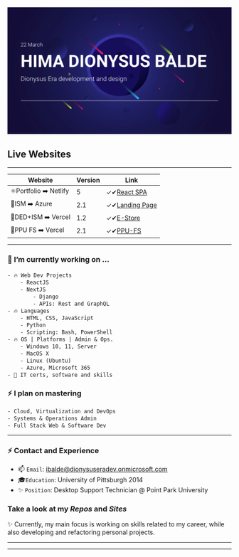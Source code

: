<img src="/himacard.png" width=800>

<!-- # 👑 H𝐈𝗠𝗔 BA𝗟DÉ | Dionysus Era 🃎 

___

![Metrics](https://metrics.lecoq.io/Bahim22?template=classic&base.hireable=true&languages=1&lines=1&habits=1&activity=1&code=1&pagespeed=1&base=header%2C%20activity%2C%20community%2C%20repositories%2C%20metadata&base.indepth=false&base.hireable=true&base.skip=false&languages=false&languages.ignored=Css&languages.limit=8&languages.threshold=0%25&languages.other=false&languages.colors=github&languages.sections=most-used&languages.indepth=false&languages.analysis.timeout=15&languages.analysis.timeout.repositories=7.5&languages.categories=markup%2C%20programming&languages.recent.categories=markup%2C%20programming&languages.recent.load=300&languages.recent.days=14&lines=false&lines.sections=base&lines.repositories.limit=4&lines.history.limit=1&habits=false&habits.from=100&habits.days=14&habits.facts=true&habits.charts=false&habits.charts.type=classic&habits.trim=false&habits.languages.limit=8&habits.languages.threshold=0%25&activity=false&activity.limit=5&activity.load=150&activity.days=14&activity.visibility=all&activity.timestamps=false&activity.filter=all&code=false&code.lines=12&code.load=200&code.days=3&code.visibility=all&pagespeed=false&pagespeed.url=https%3A%2F%2Fhimabalde.netlify.app%2F&pagespeed.detailed=false&pagespeed.screenshot=true&pagespeed.pwa=false&config.timezone=America%2FNew_York)
-->
## Live Websites
___

| Website | Version | Link |
| --- | --- | ----- |
| ⚛️Portfolio ➡️ Netlify | 5 | ✓✔︎[React SPA](https://himabalde.netlify.com) |
| 🔭ISM ➡️ Azure | 2.1  | ✓✔︎[Landing Page](https://happy-ocean-0d2a3c60f.azurestaticapps.net) |
| 🏁DED+ISM ➡️ Vercel | 1.2 | ✓✔︎[E-Store](https://ism-ded.vercel.app/) |
| 💫PPU FS ➡️ Vercel | 2.1 | ✓✔︎[PPU-FS](https://ppu-hd-fs.vercel.app/) |

___

### 💬 I’m currently working on ...

	- 🔥 Web Dev Projects
	 	- ReactJS
	 	- NextJS
			- Django
			- APIs: Rest and GraphQL
	- 🔥 Languages
		- HTML, CSS, JavaScript
		- Python
		- Scripting: Bash, PowerShell
	- 🔥 OS | Platforms | Admin & Ops. 
		- Windows 10, 11, Server
		- MacOS X
		- Linux (Ubuntu)
		- Azure, Microsoft 365
	- 💫 IT certs, software and skills

### ⚡️ I plan on mastering

	- Cloud, Virtualization and DevOps
	- Systems & Operations Admin
	- Full Stack Web & Software Dev

___

### ⚡️ Contact and Experience

- 📫 `Email`: ibalde@dionysuseradev.onmicrosoft.com
- 🎓`Education`: University of Pittsburgh 2014
- ✨ `Position`: Desktop Support Technician @ Point Park University

### Take a look at my _Repos_ and _Sites_ 

✨ Currently, my main focus is working on skills related to my career, while also developing and refactoring personal projects.

___

<!-- <img src="/DedIsm.png" width=800>
### Current Projects

| Projects | Type| Version| Status |
| ---- | ----- | ------ | ---- |
| _DioPortfo_  | HTML, Vanilla JS  | Final v2  | done |
| _Inner Sity Market_ | HTML, Bootstrap, JS  | Prod v2     | [x] deployed |
| _DioBlog_ |  Next  Blog | Dev v2 | [ ] update |
| _Next-Tailwind_ | Next E Store | Prod v3 | [x] deployed |
| _nxt-boiler_ | Next Template | Final v 3| [ ] update  |
| `Rxt-portfo-3`| React Portfolio|  Prod v5 | [x] deployed  |
| `Rxt-ecrive`| React Business Page | Dev v 2 | [ ] dev  |
| `react-boiler`| React SPA Template | Final v4 | [x] update  |
| `Athena` | Node Server Temps  | Dev v3    | [x] update |
| `GulloDb` | MongoDB + React  | Dev v3    | [ ] update 📋 |
| `Waves-Prisma`| GraphQL + Next  | Dev v 2  | [ ] dev 📋 |
-->
<!-- ![Metrics](https://metrics.lecoq.io/bahim22?template=classic&base.hireable=true&repositories=20&repositories.batch=20&languages=1&isocalendar=1&activity=1&notable=1&lines=1&introduction=1&repositories=1&followup=1&base.indepth=false&base.hireable=true&repositories=20&repositories.batch=20&repositories.forks=false&repositories.affiliations=owner&isocalendar.duration=half-year&languages.ignored=css&languages.limit=8&languages.threshold=0%25&languages.other=true&languages.colors=github&languages.sections=most-used&languages.indepth=false&languages.analysis.timeout=15&languages.categories=markup%2C%20programming&languages.recent.categories=markup%2C%20programming&languages.recent.load=300&languages.recent.days=14&followup.sections=repositories&followup.indepth=false&activity.limit=5&activity.load=300&activity.days=14&activity.visibility=all&activity.timestamps=false&activity.filter=all&notable.from=organization&notable.repositories=false&notable.indepth=false&notable.types=commit&introduction.title=true&config.timezone=America%2FNew_York) -->
___

<!-- ![Ded](/DedLogo.png) -->
